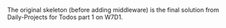 The original skeleton (before adding middleware) is the final solution
from Daily-Projects for Todos part 1 on W7D1.
